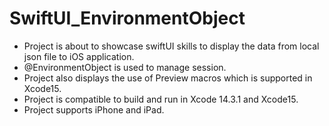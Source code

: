 # SwiftUI_EnvironmentObject
 * Project is about to showcase swiftUI skills to display the data from local json file to iOS application.
 * @EnvironmentObject is used to manage session.
 * Project also displays the use of Preview macros which is supported in Xcode15.
 * Project is compatible to build and run in Xcode 14.3.1 and Xcode15.
 * Project supports iPhone and iPad.

